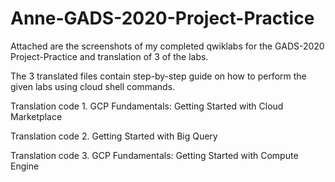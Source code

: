 # Anne-GADS-2020-Project-Practice

Attached are the screenshots of my completed qwiklabs for the GADS-2020 Project-Practice and translation of 3 of the labs.

The 3 translated files contain step-by-step guide on how to perform the given labs using cloud shell commands.

   Translation code 1. GCP Fundamentals: Getting Started with Cloud Marketplace

   Translation code 2. Getting Started with Big Query

   Translation code 3. GCP Fundamentals: Getting Started with Compute Engine
